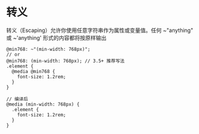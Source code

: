# 转义

转义（Escaping）允许你使用任意字符串作为属性或变量值。任何 ~"anything" 或 ~'anything' 形式的内容都将按原样输出

```Less
@min768: ~"(min-width: 768px)";
// or
@min768: (min-width: 768px); // 3.5+ 推荐写法
.element {
  @media @min768 {
    font-size: 1.2rem;
  }
}

// 编译后
@media (min-width: 768px) {
  .element {
    font-size: 1.2rem;
  }
}
```
